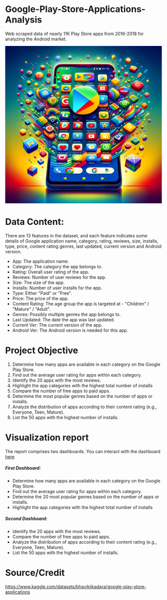 # Google-Play-Store-Applications-Analysis
Web scraped data of nearly 11K Play Store apps from 2016-2018 for analyzing the Android market.

![](playstore.jpg)



# Data Content:

There are 13 features in the dataset, and each feature indicates some details of Google application name, category, rating, reviews, size, installs, type, price, content rating genres, last updated, current version and Android version.
- App: The application name.
- Category: The category the app belongs to.
- Rating: Overall user rating of the app.
- Reviews: Number of user reviews for the app.
- Size: The size of the app.
- Installs: Number of user installs for the app.
- Type: Either "Paid" or "Free".
- Price: The price of the app.
- Content Rating: The age group the app is targeted at - "Children" / "Mature" / "Adult".
- Genres: Possibly multiple genres the app belongs to.
- Last Updated: The date the app was last updated.
- Current Ver: The current version of the app.
- Android Ver: The Android version is needed for this app.

# Project Objective
1. Determine how many apps are available in each category on the Google Play Store.
2. Find out the average user rating for apps within each category.
3. Identify the 20 apps with the most reviews.
4. Highlight the app categories with the highest total number of installs
5. Compare the number of free apps to paid apps.
6. Determine the most popular genres based on the number of apps or installs.
7. Analyze the distribution of apps according to their content rating (e.g., Everyone, Teen, Mature).
8. List the 50 apps with the highest number of installs.


# Visualization report
The report comprises two dashboards. You can interact with the dashboard [here](https://public.tableau.com/app/profile/christos.passas/viz/GooglePlaystoreAnalysis_dashboard/GooglePlaystoreAnalysis_Dashboard1)
##### First Dashboard:
- Determine how many apps are available in each category on the Google Play Store.
- Find out the average user rating for apps within each category.
- Determine the 20 most popular genres based on the number of apps or installs.
- Highlight the app categories with the highest total number of installs
##### Second Dashboard:
- Identify the 20 apps with the most reviews.
- Compare the number of free apps to paid apps.
- Analyze the distribution of apps according to their content rating (e.g., Everyone, Teen, Mature).
- List the 50 apps with the highest number of installs.


# Source/Credit 
https://www.kaggle.com/datasets/bhavikjikadara/google-play-store-applications

